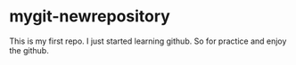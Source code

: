 # mygit-newrepository
This is my first repo. I just started learning github. So for practice and enjoy the github.
